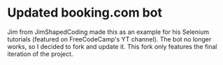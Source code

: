 # Updated booking.com bot

Jim from JimShapedCoding made this as an example for his Selenium tutorials
(featured on FreeCodeCamp's YT channel). The bot no longer works,
so I decided to fork and update it. This fork only features the final iteration
of the project.
